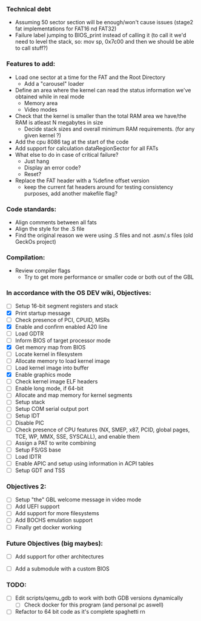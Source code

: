 ### Technical debt
- Assuming 50 sector section will be enough/won't cause issues (stage2 fat implementations for FAT16 nd FAT32)
- Failure label jumping to BIOS_print instead of calling it (to call it we'd need to level the stack, so: mov sp, 0x7c00 and then we should be able to call stuff?)


### Features to add:
- Load one sector at a time for the FAT and the Root Directory
    - Add a "carousel" loader
- Define an area where the kernel can read the status information we've obtained while in real mode
    - Memory area
    - Video modes
- Check that the kernel is smaller than the total RAM area we have/the RAM is atleast N megabytes in size
    - Decide stack sizes and overall minimum RAM requirements. (for any given kernel ?)
- Add the cpu 8086 tag at the start of the code
- Add support for calculation dataRegionSector for all FATs
- What else to do in case of critical failure?
    - Just hang
    - Display an error code?
    - Reset?
- Replace the FAT header with a %define offset version
    - keep the current fat headers around for testing consistency purposes, add another makefile flag?

### Code standards:
- Align comments between all fats
- Align the style for the .S file
- Find the original reason we were using .S files and not .asm/.s files (old GeckOs project)

### Compilation:
- Review compiler flags
    - Try to get more performance or smaller code or both out of the GBL

### In accordance with the OS DEV wiki, Objectives:
 - [ ] Setup 16-bit segment registers and stack
 - [X] Print startup message
 - [ ] Check presence of PCI, CPUID, MSRs
 - [X] Enable and confirm enabled A20 line
 - [ ] Load GDTR
 - [ ] Inform BIOS of target processor mode
 - [X] Get memory map from BIOS
 - [ ] Locate kernel in filesystem
 - [ ] Allocate memory to load kernel image
 - [ ] Load kernel image into buffer
 - [X] Enable graphics mode
 - [ ] Check kernel image ELF headers
 - [ ] Enable long mode, if 64-bit
 - [ ] Allocate and map memory for kernel segments
 - [ ] Setup stack
 - [ ] Setup COM serial output port
 - [ ] Setup IDT
 - [ ] Disable PIC
 - [ ] Check presence of CPU features (NX, SMEP, x87, PCID, global pages, TCE, WP, MMX, SSE, SYSCALL), and enable them
 - [ ] Assign a PAT to write combining
 - [ ] Setup FS/GS base
 - [ ] Load IDTR
 - [ ] Enable APIC and setup using information in ACPI tables
 - [ ] Setup GDT and TSS

### Objectives 2:
 - [ ] Setup "the" GBL welcome message in video mode
 - [ ] Add UEFI support
 - [ ] Add support for more filesystems
 - [ ] Add BOCHS emulation support
 - [ ] Finally get docker working

### Future Objectives (big maybes):
 - [ ] Add support for other architectures
 - [ ] Add a submodule with a custom BIOS


### TODO:
 - [ ] Edit scripts/qemu_gdb to work with both GDB versions dynamically
    - [ ] Check docker for this program (and personal pc aswell)
 - [ ] Refactor to 64 bit code as it's complete spaghetti rn
